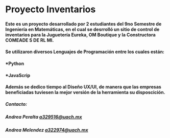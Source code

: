 # Proyecto  Inventarios

#### Este es un proyecto desarrollado por 2 estudiantes del 9no Semestre de Ingeniería en  Matemáticas, en el cual se desrrolló un sitio de control de inventarios para la Juguetería Eureka, OM Boutique y la Constructora COMEADE S DE RL MI.

#### Se utilizaron diversos Lenguajes de Programación entre los cuales están:
#### *Python
#### *JavaScrip

#### Además se dedico tiempo al Diseño UX/UI, de manera que las empresas beneficiadas tuviesen la mejor versión de la herramienta su disposcición.

##### Contacto:
##### Andrea Peralta    a329516@uach.mx 
##### Andrea Melendez   a322974@uach.mx
